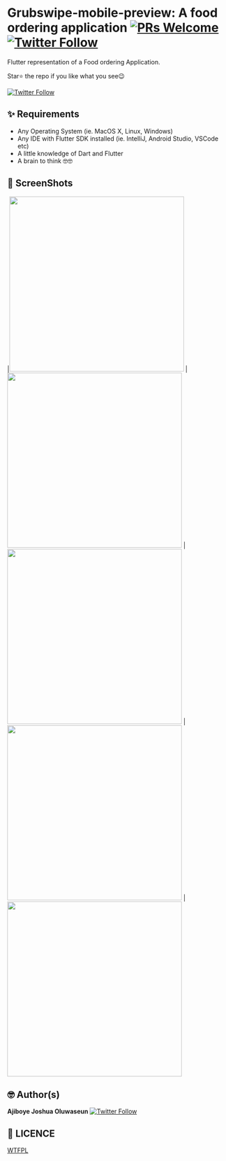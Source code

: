 # Grubswipe-mobile-preview: A food ordering application [![PRs Welcome](https://img.shields.io/twitter/follow/joshcrevtor.svg?style=flat-square)](http://makeapullrequest.com) [![Twitter Follow](https://img.shields.io/twitter/follow/joshcrevtor.svg?style=social)](https://twitter.com/joshcrevtor)

Flutter representation of a Food ordering Application.

Star⭐ the repo if you like what you see😉

[![Twitter Follow](https://img.shields.io/twitter/follow/joshcrevtor.svg?style=social)](https://twitter.com/joshcrevtor)


## ✨ Requirements
* Any Operating System (ie. MacOS X, Linux, Windows)
* Any IDE with Flutter SDK installed (ie. IntelliJ, Android Studio, VSCode etc)
* A little knowledge of Dart and Flutter
* A brain to think 🤓🤓


## 📸 ScreenShots

|<img src="https://i.ibb.co/qdtR6Bb/X-58.png" width="400">
|<img src="https://i.ibb.co/TYWg6ts/X-59.png" width="400">
|<img src="https://i.ibb.co/44T07y0/X-62.png" width="400">
|<img src="https://i.ibb.co/k6HvxRx/X-60.png" width="400">
|<img src="https://i.ibb.co/FJzKcTc/X-57.png" width="400">

## 🤓 Author(s)
**Ajiboye Joshua Oluwaseun** [![Twitter Follow](https://img.shields.io/twitter/follow/joshcrevtor.svg?style=social)](https://twitter.com/joshcrevtor)


## 🔖 LICENCE
[WTFPL](http://www.wtfpl.net/about/)
